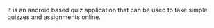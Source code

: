 It is an android based quiz application that can be used to take simple quizzes and assignments online.
